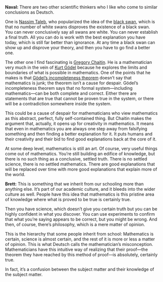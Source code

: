 



**Naval:** There are two other scientific thinkers who I like who come to similar conclusions as Deutsch. 

One is [Nassim Taleb](https://en.wikipedia.org/wiki/Nassim_Nicholas_Taleb), who popularized the idea of the [black swan](https://en.wikipedia.org/wiki/Black_swan_theory), which is that no number of white swans disproves the existence of a black swan. You can never conclusively say all swans are white. You can never establish a final truth. All you can do is work with the best explanation you have today, which is still far better than ignorance. At any time a black swan can show up and disprove your theory, and then you have to go find a better one.

The other one I find fascinating is [Gregory Chaitin](https://en.wikipedia.org/wiki/Gregory_Chaitin). He is a mathematician very much in the vein of [Kurt Gödel](https://en.wikipedia.org/wiki/Kurt_G%C3%B6del) because he explores the limits and boundaries of what is possible in mathematics. One of the points that he makes is that [Gödel’s incompleteness theorem](https://en.wikipedia.org/wiki/G%C3%B6del%27s_incompleteness_theorems) doesn’t say that mathematics is junk; the theorem isn’t a cause for despair. Gödel’s incompleteness theorem says that no formal system—including mathematics—can be both complete and correct. Either there are statements that are true that cannot be proven true in the system, or there will be a contradiction somewhere inside the system.

This could be a cause of despair for mathematicians who view mathematics as this abstract, perfect, fully self-contained thing. But Chaitin makes the argument that, actually, it opens up for creativity in mathematics. It means that even in mathematics you are always one step away from falsifying something and then finding a better explanation for it. It puts humans and their creativity and their bid to find good explanations back at the core of it.

At some deep level, mathematics is still an art. Of course, very useful things come out of mathematics. You’re still building an edifice of knowledge, but there is no such thing as a conclusive, settled truth. There is no settled science, there is no settled mathematics. There are good explanations that will be replaced over time with more good explanations that explain more of the world.

**Brett:** This is something that we inherit from our schooling more than anything else. It’s part of our academic culture, and it bleeds into the wider culture as well. People have this idea that mathematics is this pristine area of knowledge where what is proved to be true is certainly true.

Then you have science, which doesn’t give you certain truth but you can be highly confident in what you discover. You can use experiments to confirm that what you’re saying appears to be correct, but you might be wrong. And then, of course, there’s philosophy, which is a mere matter of opinion. 

This is the hierarchy that some people inherit from school: Mathematics is certain, science is almost certain, and the rest of it is more or less a matter of opinion. This is what Deutsch calls the mathematician’s misconception. Mathematicians have this intuitive way of realizing that their proof—the theorem they have reached by this method of proof—is absolutely, certainly true.

In fact, it’s a confusion between the subject matter and their knowledge of the subject matter.